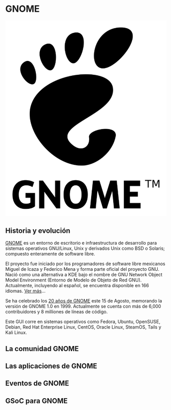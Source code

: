 # GNOME
<p align="center">
<img src="https://github.com/jinca/GNU_Linux/blob/master/Images/Gnomelogo.svg">
</p>


## Historia y evolución

[GNOME](https://www.gnome.org/) es un entorno de escritorio e infraestructura de desarrollo para sistemas operativos GNU/Linux, Unix y derivados Unix como BSD o Solaris; compuesto enteramente de software libre.

El proyecto fue iniciado por los programadores de software libre mexicanos Miguel de Icaza y Federico Mena y forma parte oficial del proyecto GNU. Nació como una alternativa a KDE bajo el nombre de GNU Network Object Model Environment (Entorno de Modelo de Objeto de Red GNU). Actualmente, incluyendo al español, se encuentra disponible en 166 idiomas. [Ver más](https://es.wikipedia.org/wiki/GNOME)...

Se ha celebrado los [20 años de GNOME](https://www.gnome.org/news/2017/08/twenty-years-strong/) este 15 de Agosto, memorando la versión de GNOME 1.0 en 1999. Actualmente se cuenta con más de 6,000 contribuidores y 8 milliones de líneas de código.

Este GUI corre en sistemas operativos como Fedora, Ubuntu, OpenSUSE, Debian, Red Hat Enterprise Linux, CentOS, Oracle Linux, SteamOS, Tails y Kali Linux. 


## La comunidad GNOME


## Las aplicaciones de GNOME


## Eventos de GNOME


## GSoC para GNOME






